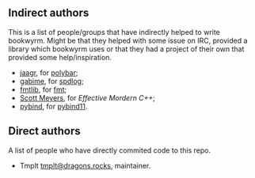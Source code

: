 Indirect authors
---
This is a list of people/groups that have indirectly helped to write bookwyrm.
Might be that they helped with some issue on IRC, provided a library which bookwyrm uses
or that they had a project of their own that provided some help/inspiration.

* [jaagr](https://github.com/jaagr), for [polybar](https://github.com/jaagr/polybar);
* [gabime](https://github.com/gabime), for [spdlog](https://github.com/gabime/spdlog);
* [fmtlib](https://github.com/fmtlib), for [fmt](https://github.com/fmtlib/fmt);
* [Scott Meyers](http://www.aristeia.com), for *Effective Mordern C++*;
* [pybind](https://github.com/pybind), for [pybind11](https://github.com/pybind/pybind11).

Direct authors
---
A list of people who have directly commited code to this repo.

* Tmplt <tmplt@dragons.rocks>, maintainer.
